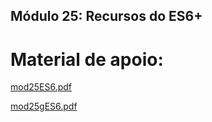 ## Módulo 25: Recursos do ES6+

# Material de apoio:
[mod25ES6.pdf](https://github.com/DGzzzzz/Repositorio_arquivos_externos/blob/main/materialApoio/mod25ES6.pdf)

[mod25gES6.pdf](https://github.com/DGzzzzz/Repositorio_arquivos_externos/blob/main/materialApoio/mod25gES6.pdf)
